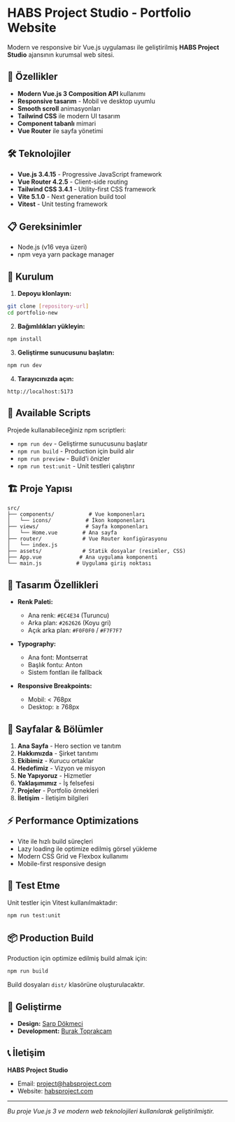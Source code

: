 # HABS Project Studio - Portfolio Website

Modern ve responsive bir Vue.js uygulaması ile geliştirilmiş **HABS Project Studio** ajansının kurumsal web sitesi.

## 🌟 Özellikler

- **Modern Vue.js 3 Composition API** kullanımı
- **Responsive tasarım** - Mobil ve desktop uyumlu
- **Smooth scroll** animasyonları
- **Tailwind CSS** ile modern UI tasarım
- **Component tabanlı** mimari
- **Vue Router** ile sayfa yönetimi

## 🛠 Teknolojiler

- **Vue.js 3.4.15** - Progressive JavaScript framework
- **Vue Router 4.2.5** - Client-side routing
- **Tailwind CSS 3.4.1** - Utility-first CSS framework
- **Vite 5.1.0** - Next generation build tool
- **Vitest** - Unit testing framework

## 📋 Gereksinimler

- Node.js (v16 veya üzeri)
- npm veya yarn package manager

## 🚀 Kurulum

1. **Depoyu klonlayın:**
```bash
git clone [repository-url]
cd portfolio-new
```

2. **Bağımlılıkları yükleyin:**
```bash
npm install
```

3. **Geliştirme sunucusunu başlatın:**
```bash
npm run dev
```

4. **Tarayıcınızda açın:**
```
http://localhost:5173
```

## 📝 Available Scripts

Projede kullanabileceğiniz npm scriptleri:

- `npm run dev` - Geliştirme sunucusunu başlatır
- `npm run build` - Production için build alır
- `npm run preview` - Build'i önizler
- `npm run test:unit` - Unit testleri çalıştırır

## 🏗 Proje Yapısı

```
src/
├── components/           # Vue komponenları
│   └── icons/           # İkon komponenları
├── views/               # Sayfa komponenları
│   └── Home.vue        # Ana sayfa
├── router/             # Vue Router konfigürasyonu
│   └── index.js
├── assets/             # Statik dosyalar (resimler, CSS)
├── App.vue            # Ana uygulama komponenti
└── main.js           # Uygulama giriş noktası
```

## 🎨 Tasarım Özellikleri

- **Renk Paleti:**
  - Ana renk: `#EC4E34` (Turuncu)
  - Arka plan: `#262626` (Koyu gri)
  - Açık arka plan: `#F0F0F0` / `#F7F7F7`

- **Typography:**
  - Ana font: Montserrat
  - Başlık fontu: Anton
  - Sistem fontları ile fallback

- **Responsive Breakpoints:**
  - Mobil: < 768px
  - Desktop: ≥ 768px

## 📱 Sayfalar & Bölümler

1. **Ana Sayfa** - Hero section ve tanıtım
2. **Hakkımızda** - Şirket tanıtımı
3. **Ekibimiz** - Kurucu ortaklar
4. **Hedefimiz** - Vizyon ve misyon
5. **Ne Yapıyoruz** - Hizmetler
6. **Yaklaşımımız** - İş felsefesi
7. **Projeler** - Portfolio örnekleri
8. **İletişim** - İletişim bilgileri

## ⚡ Performance Optimizations

- Vite ile hızlı build süreçleri
- Lazy loading ile optimize edilmiş görsel yükleme
- Modern CSS Grid ve Flexbox kullanımı
- Mobile-first responsive design

## 🧪 Test Etme

Unit testler için Vitest kullanılmaktadır:

```bash
npm run test:unit
```

## 📦 Production Build

Production için optimize edilmiş build almak için:

```bash
npm run build
```

Build dosyaları `dist/` klasörüne oluşturulacaktır.

## 🤝 Geliştirme

- **Design:** [Sarp Dökmeci](https://www.linkedin.com/in/sarpdokmeci/)
- **Development:** [Burak Toprakcam](https://www.linkedin.com/in/buraktoprakcam/)

## 📞 İletişim

**HABS Project Studio**
- Email: project@habsproject.com
- Website: [habsproject.com](https://habsproject.com)

---

*Bu proje Vue.js 3 ve modern web teknolojileri kullanılarak geliştirilmiştir.*
